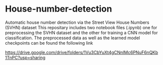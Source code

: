 # House-number-detection
Automatic house number detection via the Street View House Numbers (SVHN) dataset
This repositary includes two notebook files (.ipynb) one for preprocessing the SVHN dataset and the other for training a CNN model for classification.
The preprocessed data as well as the learned model checkpoints can be found the following link

https://drive.google.com/drive/folders/1Vu3CbYuXt4gCNnIMc6PNuF6nQKb1TnPC?usp=sharing

